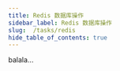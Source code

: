 ```yaml
---
title: Redis 数据库操作
sidebar_label: Redis 数据库操作
slug:  /tasks/redis
hide_table_of_contents: true
---
```

balala...